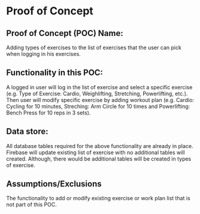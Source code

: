 # Proof of Concept

## Proof of Concept (POC) Name:
Adding types of exercises to the list of exercises that the user can pick when logging in his exercises.

## Functionality in this POC:
A logged in user will log in the list of exercise and select a specific exercise (e.g. Type of Exercise: Cardio, Weighlifting, Stretching, Powerlifting, etc.). Then user will modify specific exercise by adding workout plan (e.g. Cardio: Cycling for 10 minutes, Streching: Arm Circle for 10 times and Powerlifting: Bench Press for 10 reps in 3 sets).

## Data store:
All database tables required for the above functionality are already in place. Firebase will update existing list of exercise with no  additional tables will created. Although, there would be additional tables will be created in types of exercise.

## Assumptions/Exclusions
The functionality to add or modify existing exercise or work plan list that is not part of this POC.


